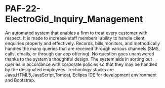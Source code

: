# PAF-22-ElectroGid_Inquiry_Management
An automated system that enables a firm to treat every customer with respect. It is made to increase staff members' ability to handle client enquiries properly and effectively.
Records, bills,monitors, and methodically handles the many queries that are received through various channels (SMS, calls, emails, or through our app offering). No question goes unanswered thanks to the system's thoughtful design. The system aids in sorting out queries in accordance with corporate policies so that they may be handled by the designated employees. Technology stacks are Java,HTML5,JavaScript,Tomcat, Eclipes IDE for development environment and Bootstrap. 
